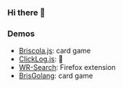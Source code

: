 ### Hi there 👋

<!--
**calog3r0/calog3r0** is a ✨ _special_ ✨ repository because its `README.md` (this file) appears on your GitHub profile.

Here are some ideas to get you started:

- 🔭 I’m currently working on ...
- 🌱 I’m currently learning ...
- 👯 I’m looking to collaborate on ...
- 🤔 I’m looking for help with ...
- 💬 Ask me about ...
- 📫 How to reach me: ...
- 😄 Pronouns: ...
- ⚡ Fun fact: ...
-->

### Demos

- [Briscola.js](https://calogxro.github.io/demo/briscola.js/index.html): card game
- [ClickLog.js](https://clicklogjs.web.app/): 🤔
- [WR-Search](https://addons.mozilla.org/en-US/firefox/addon/wordreference-dictionary/): Firefox extension
- [BrisGolang](http://18.197.141.191:8080/): card game

